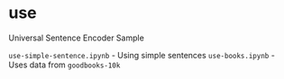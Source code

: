 # use
Universal Sentence Encoder Sample

`use-simple-sentence.ipynb` - Using simple sentences
`use-books.ipynb` - Uses data from `goodbooks-10k`